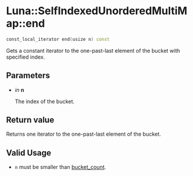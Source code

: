 # Luna::SelfIndexedUnorderedMultiMap::end

```c++
const_local_iterator end(usize n) const
```

Gets a constant iterator to the one-past-last element of the bucket with specified index. 



## Parameters
* *in* **n**

    The index of the bucket. 

## Return value
Returns one iterator to the one-past-last element of the bucket. 

## Valid Usage
* `n` must be smaller than [bucket_count](class_luna_1_1_self_indexed_unordered_multi_map_1ace2cb5dc8f915f78658dac76efacd4c1.md). 

